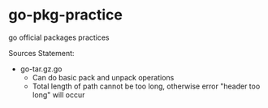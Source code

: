 go-pkg-practice
===============

go official packages practices

Sources Statement:
- go-tar.gz.go
	- Can do basic pack and unpack operations
	- Total length of path cannot be too long, otherwise error "header too long" will occur 